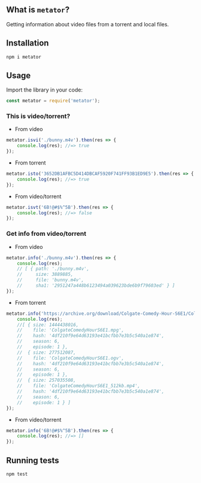 ## What is `metator`?

Getting information about video files from a torrent and local files.

## Installation

```bash
npm i metator
```

## Usage

Import the library in your code:

```js
const metator = require('metator');
```

### This is video/torrent?

- From video

```js
metator.isvi('./bunny.m4v').then(res => {
    console.log(res); //=> true
});
```

- From torrent

```js
metator.isto('3652DB1AFBC5D414DBCAF5920F741FF93B1ED9E5').then(res => {
    console.log(res); //=> true
});
```

- From video/torrent

```js
metator.isvt('6B!@#$%^5B').then(res => {
    console.log(res); //=> false
});
```

### Get info from video/torrent

- From video

```js
metator.info('./bunny.m4v').then(res => {
    console.log(res); 
    // [ { path: './bunny.m4v',
    //     size: 3889885,
    //     file: 'bunny.m4v',
    //     sha1: '2951247a448b6123494a039623bde6b9f79603ed' } ]
});
```

- From torrent

```js
metator.info('https://archive.org/download/Colgate-Comedy-Hour-S6E1/Colgate-Comedy-Hour-S6E1_archive.torrent').then(res => {
    console.log(res);
    //[ { size: 1444438016,
    //    file: 'ColgateComedyHourS6E1.mpg',
    //    hash: '4df210f9e64d63193e41bcfbb7e3b5c540a1e874',
    //    season: 6,
    //    episode: 1 },
    //  { size: 277512087,
    //    file: 'ColgateComedyHourS6E1.ogv',
    //    hash: '4df210f9e64d63193e41bcfbb7e3b5c540a1e874',
    //    season: 6,
    //    episode: 1 },
    //  { size: 257035508,
    //    file: 'ColgateComedyHourS6E1_512kb.mp4',
    //    hash: '4df210f9e64d63193e41bcfbb7e3b5c540a1e874',
    //    season: 6,
    //    episode: 1 } ]
});
```

- From video/torrent

```js
metator.info('6B!@#$%^5B').then(res => {
    console.log(res); //=> []
});
```

## Running tests

```bash
npm test
```